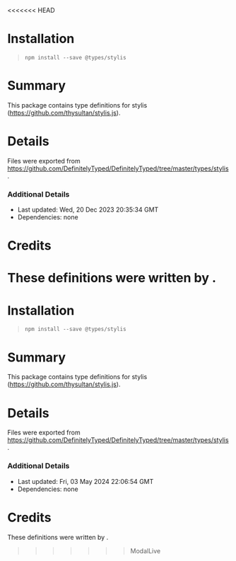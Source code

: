 <<<<<<< HEAD
# Installation
> `npm install --save @types/stylis`

# Summary
This package contains type definitions for stylis (https://github.com/thysultan/stylis.js).

# Details
Files were exported from https://github.com/DefinitelyTyped/DefinitelyTyped/tree/master/types/stylis.

### Additional Details
 * Last updated: Wed, 20 Dec 2023 20:35:34 GMT
 * Dependencies: none

# Credits
These definitions were written by .
=======
# Installation
> `npm install --save @types/stylis`

# Summary
This package contains type definitions for stylis (https://github.com/thysultan/stylis.js).

# Details
Files were exported from https://github.com/DefinitelyTyped/DefinitelyTyped/tree/master/types/stylis.

### Additional Details
 * Last updated: Fri, 03 May 2024 22:06:54 GMT
 * Dependencies: none

# Credits
These definitions were written by .
>>>>>>> ModalLive
